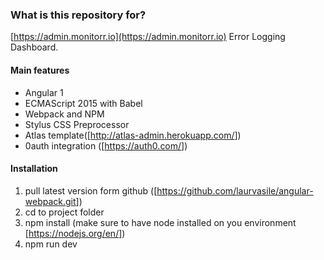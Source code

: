 ### What is this repository for? ###

[https://admin.monitorr.io](https://admin.monitorr.io) Error Logging Dashboard.

####  Main features

- Angular 1
- ECMAScript 2015 with Babel
- Webpack and NPM
- Stylus CSS Preprocessor
- Atlas template([<http://atlas-admin.herokuapp.com/>])
- 0auth integration ([<https://auth0.com/>])


#### Installation

1. pull latest version form github ([<https://github.com/laurvasile/angular-webpack.git>])
2. cd to project folder
3. npm install (make sure to have node installed on you environment [<https://nodejs.org/en/>])
4. npm run dev
